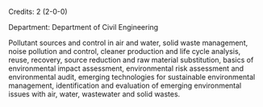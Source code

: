 Credits: 2 (2-0-0)

Department: Department of Civil Engineering

Pollutant sources and control in air and water, solid waste management, noise pollution and control, cleaner production and life cycle analysis, reuse, recovery, source reduction and raw material substitution, basics of environmental impact assessment, environmental risk assessment and environmental audit, emerging technologies for sustainable environmental management, identification and evaluation of emerging environmental issues with air, water, wastewater and solid wastes.